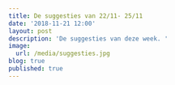 ```yaml
---
title: De suggesties van 22/11- 25/11
date: '2018-11-21 12:00'
layout: post
description: 'De suggesties van deze week. '
image:
  url: /media/suggesties.jpg
blog: true
published: true
---
```


